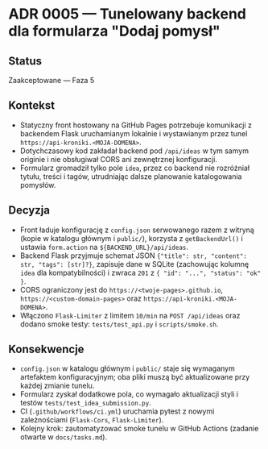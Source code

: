 # ADR 0005 — Tunelowany backend dla formularza "Dodaj pomysł"

## Status
Zaakceptowane — Faza 5

## Kontekst
- Statyczny front hostowany na GitHub Pages potrzebuje komunikacji z backendem Flask uruchamianym lokalnie i wystawianym przez tunel `https://api-kroniki.<MOJA-DOMENA>`.
- Dotychczasowy kod zakładał backend pod `/api/ideas` w tym samym originie i nie obsługiwał CORS ani zewnętrznej konfiguracji.
- Formularz gromadził tylko pole `idea`, przez co backend nie rozróżniał tytułu, treści i tagów, utrudniając dalsze planowanie katalogowania pomysłów.

## Decyzja
- Front ładuje konfigurację z `config.json` serwowanego razem z witryną (kopie w katalogu głównym i `public/`), korzysta z `getBackendUrl()` i ustawia `form.action` na `${BACKEND_URL}/api/ideas`.
- Backend Flask przyjmuje schemat JSON `{"title": str, "content": str, "tags": [str]?}`, zapisuje dane w SQLite (zachowując kolumnę `idea` dla kompatybilności) i zwraca `201` z `{ "id": "...", "status": "ok" }`.
- CORS ograniczony jest do `https://<twoje-pages>.github.io`, `https://<custom-domain-pages>` oraz `https://api-kroniki.<MOJA-DOMENA>`.
- Włączono `Flask-Limiter` z limitem `10/min` na `POST /api/ideas` oraz dodano smoke testy: `tests/test_api.py` i `scripts/smoke.sh`.

## Konsekwencje
- `config.json` w katalogu głównym i `public/` staje się wymaganym artefaktem konfiguracyjnym; oba pliki muszą być aktualizowane przy każdej zmianie tunelu.
- Formularz zyskał dodatkowe pola, co wymagało aktualizacji styli i testów `tests/test_idea_submission.py`.
- CI (`.github/workflows/ci.yml`) uruchamia pytest z nowymi zależnościami (`Flask-Cors`, `Flask-Limiter`).
- Kolejny krok: zautomatyzować smoke tunelu w GitHub Actions (zadanie otwarte w `docs/tasks.md`).
